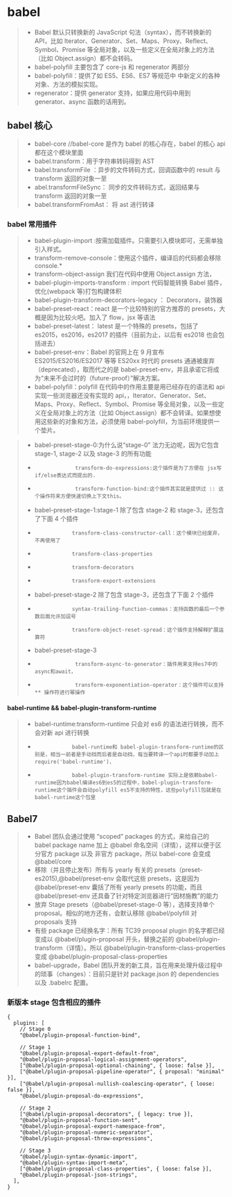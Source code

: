 # babel

> -   Babel 默认只转换新的 JavaScript 句法（syntax），而不转换新的 API，比如 Iterator、Generator、Set、Maps、Proxy、Reflect、Symbol、Promise 等全局对象，以及一些定义在全局对象上的方法（比如 Object.assign）都不会转码。
> -   babel-polyfill 主要包含了 core-js 和 regenerator 两部分
> -   babel-polyfill：提供了如 ES5、ES6、ES7 等规范中 中新定义的各种对象、方法的模拟实现。
> -   regenerator：提供 generator 支持，如果应用代码中用到 generator、async 函数的话用到。

## babel 核心

> -   babel-core //babel-core 是作为 babel 的核心存在，babel 的核心 api 都在这个模块里面
> -   babel.transform：用于字符串转码得到 AST
> -   babel.transformFile ：异步的文件转码方式，回调函数中的 result 与 transform 返回的对象一至
> -   abel.transformFileSync： 同步的文件转码方式，返回结果与 transform 返回的对象一至
> -   babel.transformFromAst： 将 ast 进行转译

### babel 常用插件

> -   babel-plugin-import :按需加载插件。只需要引入模块即可，无需单独引入样式。
> -   transform-remove-console：使用这个插件，编译后的代码都会移除 console.\*
> -   transform-object-assign 我们在代码中使用 Object.assign 方法，
> -   babel-plugin-imports-transform : import 代码智能转换 Babel 插件，优化(webpack 等)打包构建体积
> -   babel-plugin-transform-decorators-legacy ： Decorators，装饰器
> -   babel-preset-react：react 是一个比较特别的官方推荐的 presets，大概是因为比较火吧。加入了 flow，jsx 等语法
> -   babel-preset-latest： latest 是一个特殊的 presets，包括了 es2015，es2016，es2017 的插件（目前为止，以后有 es2018 也会包括进去）
> -   babel-preset-env：Babel 的官网上在 9 月宣布 ES2015/ES2016/ES2017 等等 ES20xx 时代的 presets 通通被废弃（deprecated），取而代之的是 babel-preset-env，并且承诺它将成为“未来不会过时的（future-proof）”解决方案。
> -   babel-polyfill：polyfill 在代码中的作用主要是用已经存在的语法和 api 实现一些浏览器还没有实现的 api，，Iterator、Generator、Set、Maps、Proxy、Reflect、Symbol、Promise 等全局对象，以及一些定义在全局对象上的方法（比如 Object.assign）都不会转译。如果想使用这些新的对象和方法，必须使用 babel-polyfill，为当前环境提供一个垫片。

> -   babel-preset-stage-0:为什么说“stage-0” 法力无边呢，因为它包含 stage-1, stage-2 以及 stage-3 的所有功能
> -                  transform-do-expressions:这个插件是为了方便在 jsx写if/else表达式而提出的.
> -                  transform-function-bind:这个插件其实就是提供过 :: 这个操作符来方便快速切换上下文this。
> -   babel-preset-stage-1:stage-1 除了包含 stage-2 和 stage-3，还包含了下面 4 个插件
> -                 transform-class-constructor-call：这个模块已经废弃，不再使用了
> -                 transform-class-properties
> -                 transform-decorators
> -                 transform-export-extensions
> -   babel-preset-stage-2 除了包含 stage-3，还包含了下面 2 个插件
> -                 syntax-trailing-function-commas：支持函数的最后一个参数后面允许加逗号
> -                 transform-object-reset-spread：这个插件支持解释扩展运算符
> -   babel-preset-stage-3
> -                  transform-async-to-generator：插件用来支持es7中的async和await，
> -                  transform-exponentiation-operator：这个插件可以支持 ** 操作符进行幂操作

#### babel-runtime && babel-plugin-transform-runtime

> -   babel-runtime:transform-runtime 只会对 es6 的语法进行转换，而不会对新 api 进行转换
> -                 babel-runtime和 babel-plugin-transform-runtime的区别是，相当一前者是手动挡而后者是自动挡，每当要转译一个api时都要手动加上require('babel-runtime')，
> -                 babel-plugin-transform-runtime 实际上是依赖babel-runtime因为babel编译es6到es5的过程中，babel-plugin-transform-runtime这个插件会自动polyfill es5不支持的特性，这些polyfill包就是在babel-runtime这个包里

## Babel7

> -   Babel 团队会通过使用 “scoped” packages 的方式，来给自己的 babel package name 加上 @babel 命名空间（详情），这样以便于区分官方 package 以及 非官方 package，所以 babel-core 会变成 @babel/core
> -   移除（并且停止发布）所有与 yearly 有关的 presets（preset-es2015),@babel/preset-env 会取代这些 presets，这是因为 @babel/preset-env 囊括了所有 yearly presets 的功能，而且 @babel/preset-env 还具备了针对特定浏览器进行“因材施教”的能力
> -   放弃 Stage presets（@babel/preset-stage-0 等），选择支持单个 proposal。相似的地方还有，会默认移除 @babel/polyfill 对 proposals 支持
> -   有些 package 已经换名字：所有 TC39 proposal plugin 的名字都已经变成以 @babel/plugin-proposal 开头，替换之前的 @babel/plugin-transform（详情）。所以 @babel/plugin-transform-class-properties 变成 @babel/plugin-proposal-class-properties
> -   babel-upgrade，Babel 团队开发的新工具，旨在用来处理升级过程中的琐事（changes）：目前只是针对 package.json 的 dependencies 以及 .babelrc 配置。

### 新版本 stage 包含相应的插件

```code
{
  plugins: [
    // Stage 0
    "@babel/plugin-proposal-function-bind",

    // Stage 1
    "@babel/plugin-proposal-export-default-from",
    "@babel/plugin-proposal-logical-assignment-operators",
    ["@babel/plugin-proposal-optional-chaining", { loose: false }],
    ["@babel/plugin-proposal-pipeline-operator", { proposal: "minimal" }],
    ["@babel/plugin-proposal-nullish-coalescing-operator", { loose: false }],
    "@babel/plugin-proposal-do-expressions",

    // Stage 2
    ["@babel/plugin-proposal-decorators", { legacy: true }],
    "@babel/plugin-proposal-function-sent",
    "@babel/plugin-proposal-export-namespace-from",
    "@babel/plugin-proposal-numeric-separator",
    "@babel/plugin-proposal-throw-expressions",

    // Stage 3
    "@babel/plugin-syntax-dynamic-import",
    "@babel/plugin-syntax-import-meta",
    ["@babel/plugin-proposal-class-properties", { loose: false }],
    "@babel/plugin-proposal-json-strings",
  ],
}
```
